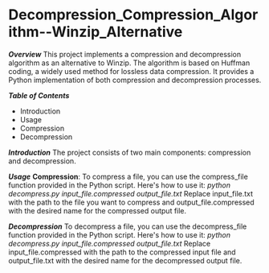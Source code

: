 # Decompression_Compression_Algorithm--Winzip_Alternative

_****Overview****_
This project implements a compression and decompression algorithm as an alternative to Winzip. The algorithm is based on Huffman coding, a widely used method for lossless data compression.
It provides a Python implementation of both compression and decompression processes.

_****Table of Contents****_
- Introduction
- Usage
- Compression
- Decompression

_**Introduction**_
The project consists of two main components: compression and decompression.

**_Usage_**
**Compression**:
To compress a file, you can use the compress_file function provided in the Python script. Here's how to use it:
_python decompress.py input_file.compressed output_file.txt_
Replace input_file.txt with the path to the file you want to compress and output_file.compressed with the desired name for the compressed output file.

**_Decompression_**
To decompress a file, you can use the decompress_file function provided in the Python script. Here's how to use it:
_python decompress.py input_file.compressed output_file.txt_
Replace input_file.compressed with the path to the compressed input file and output_file.txt with the desired name for the decompressed output file.

